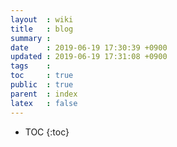 ```yaml
---
layout  : wiki
title   : blog 
summary : 
date    : 2019-06-19 17:30:39 +0900
updated : 2019-06-19 17:31:08 +0900
tags    : 
toc     : true
public  : true
parent  : index
latex   : false
---
```

* TOC
{:toc}

# 


